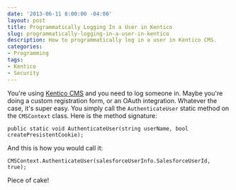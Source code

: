 ```yaml
---
date: '2013-06-11 8:00:00 -04:00'
layout: post
title: Programmatically Logging In a User in Kentico
slug: programmatically-logging-in-a-user-in-kentico
description: How to programmatically log in a user in Kentico CMS.
categories:
- Programming
tags:
- Kentico
- Security
---
```


You're using [Kentico CMS](http://www.kentico.com "Kentico CMS") and you need to log someone in.  Maybe you're doing a custom registration form, or an OAuth integration.  Whatever the case, it's super easy.  You simply call the `AuthenticateUser` static method on the `CMSContext` class.  Here is the method signature:

    public static void AuthenticateUser(string userName, bool createPresistentCookie);

And this is how you would call it:

    CMSContext.AuthenticateUser(salesforceUserInfo.SalesforceUserId, true);

Piece of cake!